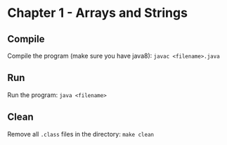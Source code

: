 # Chapter 1 - Arrays and Strings

## Compile
Compile the program (make sure you have java8):
```javac <filename>.java```

## Run
Run the program:
```java <filename>```

## Clean
Remove all `.class` files in the directory:
```make clean```
